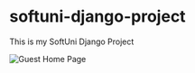 # softuni-django-project
This is my SoftUni Django Project

![Guest Home Page](readme_images/guest_home_page.png)
